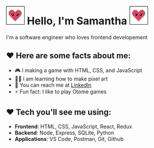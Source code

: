 # ![bouncing heart](pa_heart_face_animate.gif) Hello, I'm Samantha ![bouncing heart](pa_heart_face_animate.gif)

I'm a software engineer who loves frontend developement

## ♥ Here are some facts about me:

- 🎮 I making a game with HTML, CSS, and JavaScript
- 👩‍💻 I am learning how to make pixel art
- 📧 You can reach me at [LinkedIn](https://www.linkedin.com/in/samantha-lee-goodman/)
- ⚡ Fun fact: I like to play Otome games

## ♥ Tech you'll see me using:

- **Frontend**: HTML, CSS, JavaScript, React, Redux
- **Backend**: Node, Express, SQLite, Python
- **Applications**: VS Code, Postman, Git, Github

